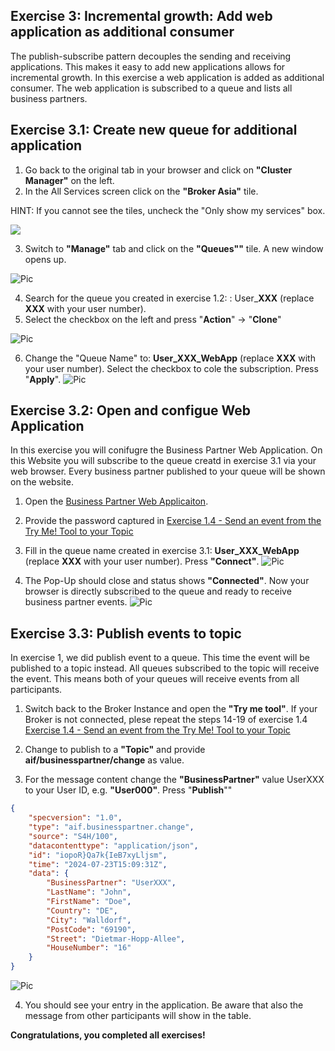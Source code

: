 ## Exercise 3: Incremental growth: Add web application as additional consumer


The publish-subscribe pattern decouples the sending and receiving applications. This makes it easy to add new applications allows for incremental growth. In this exercise a web application is added as additional consumer. The web application is subscribed to a queue and lists all business partners.

## Exercise 3.1: Create new queue for additional application

1. Go back to the original tab in your browser and click on **"Cluster Manager"** on the left.
2. In the All Services screen click on the **"Broker Asia"** tile.

HINT: If you cannot see the tiles, uncheck the "Only show my services" box.

![](./images/ex3-1.png)  


3. Switch to **"Manage"** tab and click on the **"Queues""** tile. A new window opens up.

![Pic](./images/ex3-2.png)

4. Search for the queue you created in exercise 1.2: : User_**XXX** (replace **XXX** with your user number).
5. Select the checkbox on the left and press "**Action**" -> "**Clone**"

![Pic](./images/ex3-3.png)

6. Change the "Queue Name" to: **User_XXX_WebApp** (replace **XXX** with your user number). Select the checkbox to cole the subscription. Press "**Apply**".
![Pic](./images/ex3-4.png)


## Exercise 3.2: Open and configue Web Application
In this exercise you will conifugre the Business Partner Web Application. On this Website you will subscribe to the queue creatd in exercise 3.1 via your web browser. Every business partner published to your queue will be shown on the website.


1. Open the [Business Partner Web Applicaiton](https://sap-cpisuite-europe-01n-cpisuite-europe-01-aem-demo-client.cfapps.eu10.hana.ondemand.com/app/index.html).

2. Provide the password captured in [Exercise 1.4 - Send an event from the Try Me! Tool to your Topic](../ex1#exercise-14---send-an-event-from-the-try-me-tool-to-your-topic)

3. Fill in the queue name created in exercise 3.1: **User_XXX_WebApp** (replace **XXX** with your user number). Press **"Connect"**.
![Pic](./images/ex3-5.png)

4. The Pop-Up should close and status shows **"Connected"**. Now your browser is directly subscribed to the queue and ready to receive business partner events.
![Pic](./images/ex3-6.png)


## Exercise 3.3: Publish events to topic

In exercise 1, we did publish event to a queue. This time the event will be published to a topic instead. All queues subscribed to the topic will receive the event. This means both of your queues will receive events from all participants.

1. Switch back to the Broker Instance and open the **"Try me tool"**.  If your Broker is not connected, plese repeat the steps 14-19 of exercise 1.4 [Exercise 1.4 - Send an event from the Try Me! Tool to your Topic](../ex1#exercise-14---send-an-event-from-the-try-me-tool-to-your-topic)

2. Change to publish to a **"Topic"** and provide **aif/businesspartner/change** as value.
3. For the message content change the **"BusinessPartner"** value UserXXX to your User ID, e.g. **"User000"**. Press "**Publish**""
```json
{
	"specversion": "1.0",
	"type": "aif.businesspartner.change",
	"source": "S4H/100",
	"datacontenttype": "application/json",
	"id": "iopoR}Qa7k{IeB7xyLljsm",
	"time": "2024-07-23T15:09:31Z",
	"data": {
		"BusinessPartner": "UserXXX",
		"LastName": "John",
		"FirstName": "Doe",
		"Country": "DE",
		"City": "Walldorf",
		"PostCode": "69190",
		"Street": "Dietmar-Hopp-Allee",
		"HouseNumber": "16"
	}
}
```
![Pic](./images/ex3-7.png)

4. You should see your entry in the application. Be aware that also the message from other participants will show in the table.

**Congratulations, you completed all exercises!**

